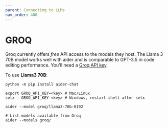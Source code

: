 ```yaml
---
parent: Connecting to LLMs
nav_order: 400
---
```


# GROQ

Groq currently offers *free* API access to the models they host.
The Llama 3 70B model works
well with aider and is comparable to GPT-3.5 in code editing performance.
You'll need a [Groq API key](https://console.groq.com/keys).

To use **Llama3 70B**:

```
python -m pip install aider-chat

export GROQ_API_KEY=<key> # Mac/Linux
setx   GROQ_API_KEY <key> # Windows, restart shell after setx

aider --model groq/llama3-70b-8192

# List models available from Groq
aider --models groq/
```



